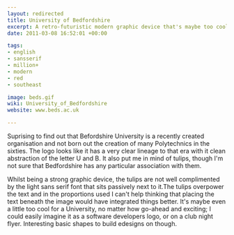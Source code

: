 ```yaml
---
layout: redirected
title: University of Bedfordshire
excerpt: A retro-futuristic modern graphic device that's maybe too cool for school.
date: 2011-03-08 16:52:01 +00:00

tags:
- english
- sansserif
- million+
- modern
- red
- southeast

image: beds.gif
wiki: University_of_Bedfordshire
website: www.beds.ac.uk

---
```


Suprising to find out that Befordshire University is a recently created organisation and not born out the creation of many Polytechnics in the sixties. The logo looks like it has a very clear lineage to that era with it clean abstraction of the letter U and B. It also put me in mind of tulips, though I'm not sure that Bedfordshire has any particular association with them.

Whilst being a strong graphic device, the tulips are not well complimented by the light sans serif font that sits passively next to it.The tulips overpower the text and in the proportions used I can't help thinking that placing the text beneath the image would have integrated things better. It's maybe even a little too cool for a University, no matter how go-ahead and exciting; I could easily imagine it as a software developers logo, or on a club night flyer. Interesting basic shapes to build edesigns on though.
